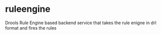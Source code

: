 # ruleengine

Drools Rule Engine based backend service that takes the rule enigne in drl format and fires the rules
